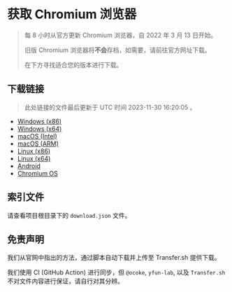 # 获取 Chromium 浏览器

> 每 8 小时从官方更新 Chromium 浏览器，自 2022 年 3 月 13 日开始。
> 
> 旧版 Chromium 浏览器将**不会**存档，如需要，请前往官方网址下载。
>
> 在下方寻找适合您的版本进行下载。

## 下载链接

> 此处链接的文件最后更新于 UTC 时间 2023-11-30 16:20:05
。

- [Windows (x86)](https://transfer.sh/PWp9ixBaaG/Win.zip)
- [Windows (x64)](https://transfer.sh/VCvIaUTTqc/Win_x64.zip)
- [macOS (Intel)](https://transfer.sh/YGdpti6X6f/Mac.zip)
- [macOS (ARM)](https://transfer.sh/hJsLh3Dt0v/Mac_Arm.zip)
- [Linux (x86)](https://transfer.sh/tmhjKnmFb8/Linux.zip)
- [Linux (x64)](https://transfer.sh/9dBhkBVrsV/Linux_x64.zip)
- [Android](https://transfer.sh/rwnWwNisus/Android.zip)
- [Chromium OS](https://transfer.sh/Qy0o1MkOG9/Linux_ChromiumOS_Full.zip)

## 索引文件

请查看项目根目录下的 `download.json` 文件。

## 免责声明

我们从官网中指出的方法，通过脚本自动下载并上传至 Transfer.sh 提供下载。

我们使用 CI (GitHub Action) 进行同步，但 `@ocoke`, `yfun-lab`, 以及 `Transfer.sh` 不对文件内容进行保证，请自行对其分辨。
